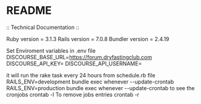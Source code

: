 # README

:: Technical Documentation ::  

Ruby version = 3.1.3
Rails version = 7.0.8
Bundler version = 2.4.19

Set Enviroment variables in .env file
DISCOURSE_BASE_URL=https://forum.dryfastingclub.com
DISCOURSE_API_KEY=
DISCOURSE_API_USERNAME=

it will run the rake task every 24 hours from  schedule.rb file
RAILS_ENV=development bundle exec whenever --update-crontab
RAILS_ENV=production bundle exec whenever --update-crontab
to see the cronjobs
crontab -l
To remove jobs entries
crontab -r
